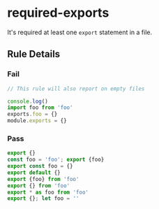 <!-- prettier-ignore-start -->
# required-exports

It's required at least one `export` statement in a file.

## Rule Details

### Fail

```ts
// This rule will also report on empty files

console.log()
import foo from 'foo'
exports.foo = {}
module.exports = {}
```

### Pass

```ts
export {}
const foo = 'foo'; export {foo}
export const foo = {}
export default {}
export {foo} from 'foo'
export {} from 'foo'
export * as foo from 'foo'
export {}; let foo = ''
```
<!-- prettier-ignore-end -->

